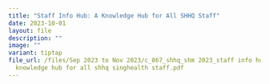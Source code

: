 ```yaml
---
title: "Staff Info Hub: A Knowledge Hub for All SHHQ Staff"
date: 2023-10-01
layout: file
description: ""
image: ""
variant: tiptap
file_url: /files/Sep 2023 to Nov 2023/c_867_shhq_shm 2023_staff info hub a
  knowledge hub for all shhq singhealth staff.pdf
---
```

